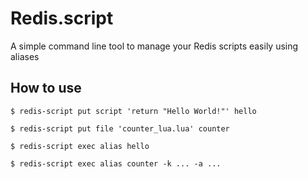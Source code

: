 Redis.script
============

A simple command line tool to manage your Redis scripts easily using aliases

How to use
----------

    $ redis-script put script 'return "Hello World!"' hello

    $ redis-script put file 'counter_lua.lua' counter

    $ redis-script exec alias hello

    $ redis-script exec alias counter -k ... -a ...